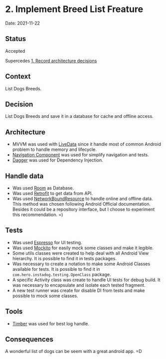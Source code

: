 # 2. Implement Breed List Freature

Date: 2021-11-22

## Status

Accepted

Supercedes [1. Record architecture decisions](0001-record-architecture-decisions.md)

## Context

List Dogs Breeds.

## Decision

List Dogs Breeds and save it in a database for cache and offline access.
## Architecture
- MVVM was used with [LiveData](https://developer.android.com/topic/libraries/architecture/livedata?hl=pt-br) since it handle most of common Android problem to handle memory and lifecycle.
- [Navigation Component](https://developer.android.com/guide/navigation?gclid=Cj0KCQiAhf2MBhDNARIsAKXU5GQyMiHLieivc_O4pkXg3lBpK03Nl6sNT6HnOdnWmnTBfTO12vGxEcoaAldkEALw_wcB&gclsrc=aw.ds) was used for simplify navigation and tests.
- [Dagger](https://developer.android.com/training/dependency-injection/dagger-android?hl=pt-br) was used for Dependency Injection.

## Handle data
- Was used [Room](https://developer.android.com/jetpack/androidx/releases/room?gclid=Cj0KCQiAhf2MBhDNARIsAKXU5GTT-ggIMmUF3l3zysWeS0fVWpjw-GsTkFfOR7XQ4HqVyMX8Lxj0DGsaAtuoEALw_wcB&gclsrc=aw.ds) as Database.
- Was used [Retrofit](https://square.github.io/retrofit/) to get data from API.
- Was used [NetworkBoundResource](https://developer.android.com/jetpack/guide#addendum) to handle online and offline data.
  This method was chosen following Android Official documentation. Besides it could be a repository interface, but I choose to experiment this recommendation. =)

## Tests
- Was used [Espresso](https://developer.android.com/training/testing/espresso) for UI testing.
- Was used [Mockito](https://site.mockito.org/) for easily mock some classes and make it legible.
- Some utils classes were created to help deal with all Android View hierarchy. It is possible to find it in tests packages.
- Was necessary to create a notation to make some Android Classes available for tests. It is possible to find it in `com.hero.instadog.testing.OpenClass` package.
- A specific Activity class was create to handle UI tests for debug build. It was necessary to encapsulate and isolate each tested fragment.
- A new test runner was create for disable DI from tests and make possible to mock some classes.

## Tools
- [Timber](https://github.com/JakeWharton/timber) was used for best log handle.

## Consequences

A wonderful list of dogs can be seem with a great android app. =D 
